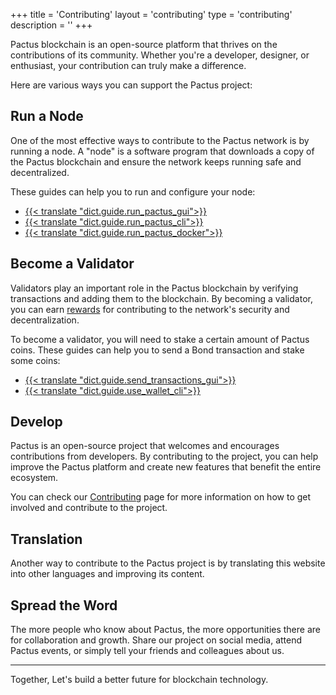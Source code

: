 +++
title = 'Contributing'
layout = 'contributing'
type = 'contributing'
description = ''
+++

Pactus blockchain is an open-source platform that thrives on the contributions of its community. 
Whether you're a developer, designer, or enthusiast, your contribution can truly make a difference.

Here are various ways you can support the Pactus project:

## Run a Node

One of the most effective ways to contribute to the Pactus network is by running a node.
A "node" is a software program that downloads a copy of the Pactus blockchain and
ensure the network keeps running safe and decentralized.

These guides can help you to run and configure your node:

- [{{< translate "dict.guide.run_pactus_gui">}}](https://docs.pactus.org/get-started/pactus-gui)
- [{{< translate "dict.guide.run_pactus_cli">}}](https://docs.pactus.org/get-started/pactus-daemon)
- [{{< translate "dict.guide.run_pactus_docker">}}](https://docs.pactus.org/get-started/pactus-docker)

## Become a Validator

Validators play an important role in the Pactus blockchain by verifying transactions and
adding them to the blockchain.
By becoming a validator, you can earn [rewards](https://docs.pactus.org/protocol/blockchain/incentive/)
for contributing to the network's security and decentralization.

To become a validator, you will need to stake a certain amount of Pactus coins.
These guides can help you to send a Bond transaction and stake some coins:

- [{{< translate "dict.guide.send_transactions_gui">}}](https://docs.pactus.org/tutorials/send-transaction-gui/)
- [{{< translate "dict.guide.use_wallet_cli">}}](https://docs.pactus.org/tutorials/pactus-wallet)

## Develop

Pactus is an open-source project that welcomes and encourages contributions from developers.
By contributing to the project, you can help improve the Pactus platform and create new features that
benefit the entire ecosystem.

You can check our [Contributing](https://github.com/pactus-project/pactus/blob/main/CONTRIBUTING.md) page
for more information on how to get involved and contribute to the project.

## Translation

Another way to contribute to the Pactus project is by translating this website into other languages and
improving its content.

## Spread the Word

The more people who know about Pactus, the more opportunities there are for collaboration and growth.
Share our project on social media, attend Pactus events, or simply tell your friends and colleagues about us.

---

Together, Let's build a better future for blockchain technology.
